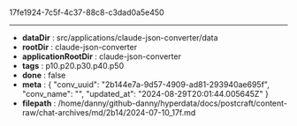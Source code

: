 # [](https://claude.ai/chat/2b144e7a-9d57-4909-ad81-293940ae695f)

17fe1924-7c5f-4c37-88c8-c3dad0a5e450



---

* **dataDir** : src/applications/claude-json-converter/data
* **rootDir** : claude-json-converter
* **applicationRootDir** : claude-json-converter
* **tags** : p10.p20.p30.p40.p50
* **done** : false
* **meta** : {
  "conv_uuid": "2b144e7a-9d57-4909-ad81-293940ae695f",
  "conv_name": "",
  "updated_at": "2024-08-29T20:01:44.005645Z"
}
* **filepath** : /home/danny/github-danny/hyperdata/docs/postcraft/content-raw/chat-archives/md/2b14/2024-07-10_17f.md
